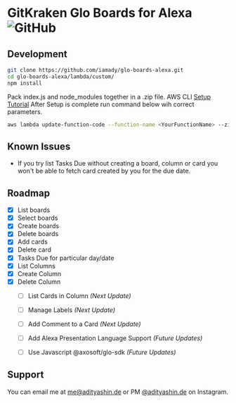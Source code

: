 # GitKraken Glo Boards for Alexa ![GitHub](https://img.shields.io/github/license/iamady/glo-boards-alexa.svg) 

## Development
```sh
git clone https://github.com/iamady/glo-boards-alexa.git
cd glo-boards-alexa/lambda/custom/
npm install
```
  Pack index.js and node_modules together in a <YourZipFileName>.zip file.
  AWS CLI [Setup Tutorial](https://www.youtube.com/watch?v=abv_1PiM40w)
  After Setup is complete run command below wih correct parameters.
```sh
aws lambda update-function-code --function-name <YourFunctionName> --zip-file fileb://./<YourZipFileName>.zip --publish
```

## Known Issues
* If you try list Tasks Due without creating a board, column or card you won't be able to fetch card created by you for the due date.

## Roadmap
- [x] List boards
- [x] Select boards
- [x] Create boards
- [x] Delete boards
- [x] Add cards
- [x] Delete card
- [x] Tasks Due for particular day/date
- [x] List Columns
- [x] Create Column
- [x] Delete Column
  - [ ] List Cards in Column _(Next Update)_
  - [ ] Manage Labels _(Next Update)_
  - [ ] Add Comment to a Card _(Next Update)_
  - [ ] Add Alexa Presentation Language Support _(Future Updates)_
  - [ ] Use Javascript @axosoft/glo-sdk _(Future Updates)_


## Support
You can email me at [me@adityashin.de](mailto:me@adityashin.de) or PM [@adityashin.de](https://instagram.com/adityashin.de) on Instagram.

